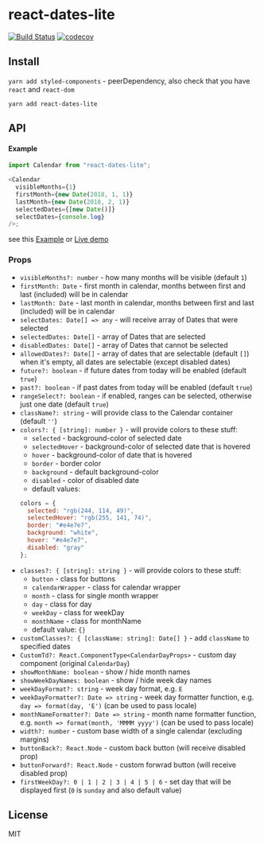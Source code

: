 # react-dates-lite

[![Build Status](https://travis-ci.org/dominikchrastek/react-dates-lite.svg?branch=master)](https://travis-ci.org/dominikchrastek/react-dates-lite)
[![codecov](https://codecov.io/gh/dominikchrastek/react-dates-lite/branch/master/graph/badge.svg)](https://codecov.io/gh/dominikchrastek/react-dates-lite)

## Install

`yarn add styled-components` - peerDependency, also check that you have `react` and `react-dom`

`yarn add react-dates-lite`

## API

#### Example

```js
import Calendar from "react-dates-lite";

<Calendar
  visibleMonths={1}
  firstMonth={new Date(2018, 1, 1)}
  lastMonth={new Date(2018, 2, 1)}
  selectedDates={[new Date()]}
  selectDates={console.log}
/>;
```

see this [Example](https://github.com/dominikchrastek/react-dates-lite/blob/master/example/Example.jsx) or [Live demo](https://dominikchrastek.github.io/react-dates-lite)

### Props

- `visibleMonths?: number` - how many months will be visible (default `1`)
- `firstMonth: Date` - first month in calendar, months between first and last (included) will be in calendar
- `lastMonth: Date` - last month in calendar, months between first and last (included) will be in calendar
- `selectDates: Date[] => any` - will receive array of Dates that were selected
- `selectedDates: Date[]` - array of Dates that are selected
- `disabledDates: Date[]` - array of Dates that cannot be selected
- `allowedDates?: Date[]` - array of dates that are selectable (default `[]`) when it's empty, all dates are selectable (except disabled dates)
- `future?: boolean` - if future dates from today will be enabled (default `true`)
- `past?: boolean` - if past dates from today will be enabled (default `true`)
- `rangeSelect?: boolean` - if enabled, ranges can be selected, otherwise just one date (default `true`)
- `className?: string` - will provide class to the Calendar container (default `''`)
- `colors?: { [string]: number }` - will provide colors to these stuff:
  - `selected` - background-color of selected date
  - `selectedHover` - background-color of selected date that is hovered
  - `hover` - background-color of date that is hovered
  - `border` - border color
  - `background` - default background-color
  - `disabled` - color of disabled date
  - default values:
  ```js
  colors = {
    selected: "rgb(244, 114, 49)",
    selectedHover: "rgb(255, 141, 74)",
    border: "#e4e7e7",
    background: "white",
    hover: "#e4e7e7",
    disabled: "gray"
  };
  ```
- `classes?: { [string]: string }` - will provide colors to these stuff:
  - `button` - class for buttons
  - `calendarWrapper` - class for calendar wrapper
  - `month` - class for single month wrapper
  - `day` - class for day
  - `weekDay` - class for weekDay
  - `monthName` - class for monthName
  - default value: `{}`
- `customClasses?: { [className: string]: Date[] }` - add `className` to specified dates
- `CustomTd?: React.ComponentType<CalendarDayProps>` - custom day component (original `CalendarDay`)
- `showMonthName: boolean` - show / hide month names
- `showWeekDayNames: boolean` - show / hide week day names
- `weekDayFormat?: string` - week day format, e.g. `E`
- `weekDayFormatter?: Date => string` - week day formatter function, e.g. `day => format(day, 'E')` (can be used to pass locale)
- `monthNameFormatter?: Date => string` - month name formatter function, e.g. `month => format(month, 'MMMM yyyy')` (can be used to pass locale)
- `width?: number` - custom base width of a single calendar (excluding margins)
- `buttonBack?: React.Node` - custom back button (will receive disabled prop)
- `buttonForward?: React.Node` - custom forwrad button (will receive disabled prop)
- `firstWeekDay?: 0 | 1 | 2 | 3 | 4 | 5 | 6` - set day that will be displayed first (`0` is `sunday` and also default value)

## License

MIT
